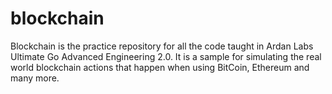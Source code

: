 # blockchain
Blockchain is the practice repository for all the code taught in Ardan Labs Ultimate Go Advanced Engineering 2.0. It is a sample for simulating the real world blockchain actions that happen when using BitCoin, Ethereum and many more.
